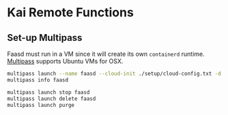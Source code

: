 # Kai Remote Functions

## Set-up Multipass

Faasd must run in a VM since it will create its own `containerd` runtime.
[Multipass](https://github.com/openfaas/faasd/blob/master/docs/MULTIPASS.md) supports Ubuntu VMs for OSX.

```bash
multipass launch --name faasd --cloud-init ./setup/cloud-config.txt -d 10G
multipass info faasd
```

```bash
multipass launch stop faasd
multipass launch delete faasd
multipass launch purge
```

## 